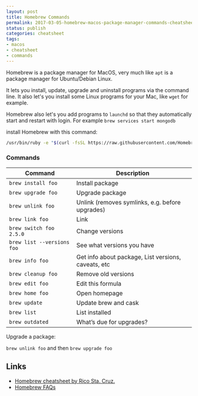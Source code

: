 ```yaml
---
layout: post
title: Homebrew Commands
permalink: 2017-03-05-homebrew-macos-package-manager-commands-cheatsheet
status: publish
categories: cheatsheet
tags:
- macos
- cheatsheet
- commands
---
```

Homebrew is a package manager for MacOS, very much like `apt` is a package manager for Ubuntu/Debian Linux.

It lets you install, update, upgrade and uninstall programs via the command line. It also let's you install some Linux programs for your Mac, like `wget` for example.

Homebrew also let's you add programs to `launchd` so that they automatically start and restart with login. For example `brew services start mongodb`

install Homebrew with this command:

```bash
/usr/bin/ruby -e "$(curl -fsSL https://raw.githubusercontent.com/Homebrew/install/master/install)"
```


### Commands

| Command           | Description |
|---------------------|---------------|
| `brew install foo` | Install package |
| `brew upgrade foo` | Upgrade package |
| `brew unlink foo` | Unlink (removes symlinks, e.g. before upgrades) |
| `brew link foo` | Link |
| `brew switch foo 2.5.0` |	Change versions |
| `brew list --versions foo` | See what versions you have |
| `brew info foo` | Get info about package, List versions, caveats, etc |
| `brew cleanup foo` | Remove old versions |
| `brew edit foo` | Edit this formula |
| `brew home foo` | Open homepage |
| `brew update` |	Update brew and cask |
| `brew list` |	List installed |
| `brew outdated` |	What’s due for upgrades? |

Upgrade a package:

`brew unlink foo` and then `brew upgrade foo`

Links
---
- [Homebrew cheatsheet by Rico Sta. Cruz.](http://ricostacruz.com/cheatsheets/homebrew.html)
- [Homebrew FAQs](http://docs.brew.sh/FAQ.html)
